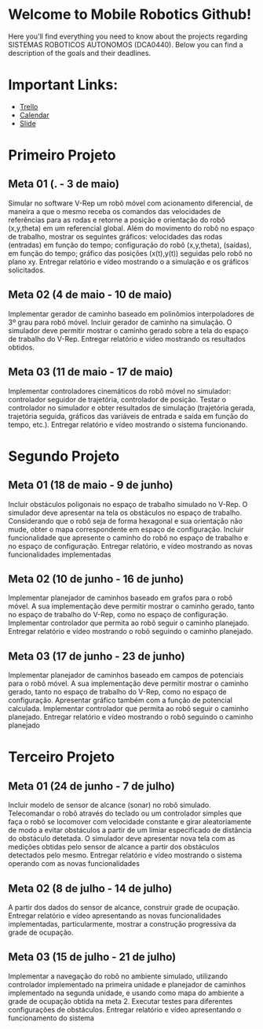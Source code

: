 # Welcome to Mobile Robotics Github! 
Here you'll find everything you need to know about the projects regarding SISTEMAS ROBOTICOS AUTONOMOS (DCA0440). Below you can find a description of the goals and their deadlines.

# Important Links:
* [Trello](https://trello.com/invite/b/LE1Vd2Gn/085423fc3f98ddc30c34dec30c24bd3e/primeio-projeto-primeira-meta)
* [Calendar](https://calendar.google.com/calendar/u/0?cid=dW8wNGxyY25oZnMxYXY1ZWk5M2I3NDBwbThAZ3JvdXAuY2FsZW5kYXIuZ29vZ2xlLmNvbQ)
* [Slide](https://docs.google.com/presentation/d/1Eh-G889aNMEwxEHvTvcuRe9rz5iG43qhoI5tFvpyMJU/edit#slide=id.g8714a43093_3_682)


# Primeiro Projeto
## Meta 01 (. - 3 de maio)
Simular no software V-Rep um robô móvel com acionamento diferencial, de maneira a que o mesmo receba os comandos das velocidades de referências para as rodas e retorne a posição e orientação do robô (x,y,theta) em um referencial global. Além do movimento do robô no espaço de trabalho, mostrar os seguintes gráficos: velocidades das rodas (entradas) em função do tempo; configuração do robô (x,y,theta), (saídas), em função do tempo; gráfico das posições (x(t),y(t)) seguidas pelo robô no plano xy. Entregar relatório e vídeo mostrando o a simulação e os gráficos solicitados.
## Meta 02 (4 de maio - 10 de maio)
Implementar gerador de caminho baseado em polinômios interpoladores de 3º grau para robô móvel. Incluir gerador de caminho na simulação. O simulador deve permitir mostrar o caminho gerado sobre a tela do espaço de trabalho do V-Rep. Entregar relatório e vídeo mostrando os resultados obtidos.
## Meta 03 (11 de maio - 17 de maio)
Implementar controladores cinemáticos do robô móvel no simulador: controlador seguidor de trajetória, controlador de posição. Testar o controlador no simulador e obter resultados de simulação (trajetória gerada, trajetória seguida, gráficos das variáveis de entrada e saída em função do tempo, etc.). Entregar relatório e vídeo mostrando o sistema funcionando.
# Segundo Projeto
## Meta 01 (18 de maio - 9 de junho)
Incluir obstáculos poligonais no espaço de trabalho simulado no V-Rep. O simulador deve apresentar na tela os obstáculos no espaço de trabalho. Considerando que o robô seja de forma hexagonal e sua orientação não mude, obter o mapa correspondente em espaço de configuração. Incluir funcionalidade que apresente o caminho do robô no espaço de trabalho e no espaço de configuração. Entregar relatório, e vídeo mostrando as novas funcionalidades implementadas
## Meta 02 (10 de junho - 16 de junho)
Implementar planejador de caminhos baseado em grafos para o robô móvel. A sua implementação deve permitir mostrar o caminho gerado, tanto no espaço de trabalho do V-Rep, como no espaço de configuração. Implementar controlador que permita ao robô seguir o caminho planejado. Entregar relatório e vídeo mostrando o robô seguindo o caminho planejado.
## Meta 03 (17 de junho - 23 de junho)
Implementar planejador de caminhos baseado em campos de potenciais para o robô móvel. A sua implementação deve permitir mostrar o caminho gerado, tanto no espaço de trabalho do V-Rep, como no espaço de configuração. Apresentar gráfico também com a função de potencial calculada. Implementar controlador que permita ao robô seguir o caminho planejado. Entregar relatório e vídeo mostrando o robô seguindo o caminho planejado
# Terceiro Projeto
## Meta 01 (24 de junho - 7 de julho)
Incluir modelo de sensor de alcance (sonar) no robô simulado. Telecomandar o robô através do teclado ou um controlador simples que faça o robô se locomover com velocidade constante e girar aleatoriamente de modo a evitar obstáculos a partir de um limiar especificado de distância do obstáculo detetada. O simulador deve apresentar nova tela com as medições obtidas pelo sensor de alcance a partir dos obstáculos detectados pelo mesmo. Entregar relatório e vídeo mostrando o sistema operando com as novas funcionalidades
## Meta 02 (8 de julho - 14 de julho)
A partir dos dados do sensor de alcance, construir grade de ocupação. Entregar relatório e vídeo apresentando as novas funcionalidades implementadas, particularmente, mostrar a construção progressiva da grade de ocupação.
## Meta 03 (15 de julho - 21 de julho)
Implementar a navegação do robô no ambiente simulado, utilizando controlador implementado na primeira unidade e planejador de caminhos implementado na segunda unidade, e usando como mapa do ambiente a grade de ocupação obtida na meta 2. Executar testes para diferentes configurações de obstáculos. Entregar relatório e vídeo apresentando o funcionamento do sistema
